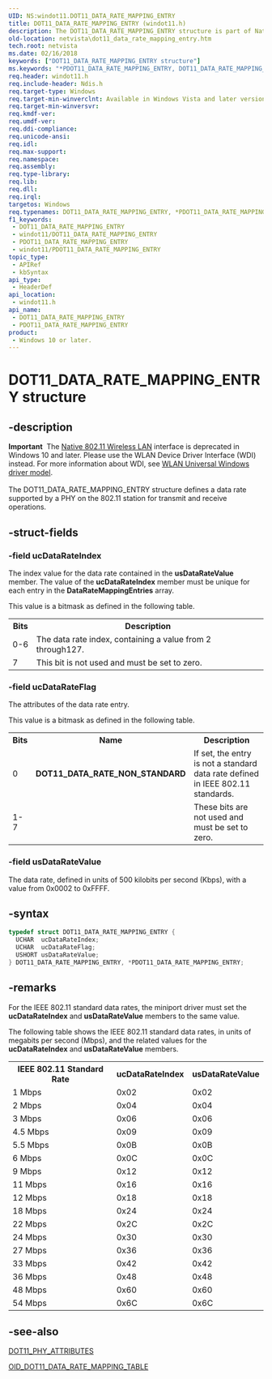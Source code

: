 ```yaml
---
UID: NS:windot11.DOT11_DATA_RATE_MAPPING_ENTRY
title: DOT11_DATA_RATE_MAPPING_ENTRY (windot11.h)
description: The DOT11_DATA_RATE_MAPPING_ENTRY structure is part of Native 802.11 Wireless LAN interface, which is deprecated for Windows 10 and later.
old-location: netvista\dot11_data_rate_mapping_entry.htm
tech.root: netvista
ms.date: 02/16/2018
keywords: ["DOT11_DATA_RATE_MAPPING_ENTRY structure"]
ms.keywords: "*PDOT11_DATA_RATE_MAPPING_ENTRY, DOT11_DATA_RATE_MAPPING_ENTRY, DOT11_DATA_RATE_MAPPING_ENTRY structure [Network Drivers Starting with Windows Vista], Native_802.11_data_types_465aabe5-c790-4e3d-ae63-3313dd487eb5.xml, PDOT11_DATA_RATE_MAPPING_ENTRY, PDOT11_DATA_RATE_MAPPING_ENTRY structure pointer [Network Drivers Starting with Windows Vista], netvista.dot11_data_rate_mapping_entry, windot11/DOT11_DATA_RATE_MAPPING_ENTRY, windot11/PDOT11_DATA_RATE_MAPPING_ENTRY"
req.header: windot11.h
req.include-header: Ndis.h
req.target-type: Windows
req.target-min-winverclnt: Available in Windows Vista and later versions of the Windows operating   systems.
req.target-min-winversvr: 
req.kmdf-ver: 
req.umdf-ver: 
req.ddi-compliance: 
req.unicode-ansi: 
req.idl: 
req.max-support: 
req.namespace: 
req.assembly: 
req.type-library: 
req.lib: 
req.dll: 
req.irql: 
targetos: Windows
req.typenames: DOT11_DATA_RATE_MAPPING_ENTRY, *PDOT11_DATA_RATE_MAPPING_ENTRY
f1_keywords:
 - DOT11_DATA_RATE_MAPPING_ENTRY
 - windot11/DOT11_DATA_RATE_MAPPING_ENTRY
 - PDOT11_DATA_RATE_MAPPING_ENTRY
 - windot11/PDOT11_DATA_RATE_MAPPING_ENTRY
topic_type:
 - APIRef
 - kbSyntax
api_type:
 - HeaderDef
api_location:
 - windot11.h
api_name:
 - DOT11_DATA_RATE_MAPPING_ENTRY
 - PDOT11_DATA_RATE_MAPPING_ENTRY
product:
 - Windows 10 or later.
---
```


# DOT11_DATA_RATE_MAPPING_ENTRY structure


## -description

<div class="alert"><b>Important</b>  The <a href="/previous-versions/windows/hardware/wireless/ff560689(v=vs.85)">Native 802.11 Wireless LAN</a> interface is deprecated in Windows 10 and later. Please use the WLAN Device Driver Interface (WDI) instead. For more information about WDI, see <a href="/windows-hardware/drivers/network/wifi-universal-driver-model">WLAN Universal Windows driver model</a>.</div><div> </div>The DOT11_DATA_RATE_MAPPING_ENTRY structure defines a data rate supported by a PHY on the 802.11
  station for transmit and receive operations.

## -struct-fields

### -field ucDataRateIndex

The index value for the data rate contained in the
     <b>usDataRateValue</b> member. The value of the
     <b>ucDataRateIndex</b> member must be unique for each entry in the
     <b>DataRateMappingEntries</b> array.


This value is a bitmask as defined in the following table.

<table>
<tr>
<th>Bits</th>
<th>Description</th>
</tr>
<tr>
<td>
0-6

</td>
<td>
The data rate index, containing a value from 2 through127.

</td>
</tr>
<tr>
<td>
7

</td>
<td>
This bit is not used and must be set to zero.

</td>
</tr>
</table>

### -field ucDataRateFlag

The attributes of the data rate entry.


This value is a bitmask as defined in the following table.

<table>
<tr>
<th>Bits</th>
<th>Name</th>
<th>Description</th>
</tr>
<tr>
<td>
0

</td>
<td>
<b>DOT11_DATA_RATE_NON_STANDARD</b>

</td>
<td>
If set, the entry is not a standard data rate defined in IEEE 802.11 standards.

</td>
</tr>
<tr>
<td>
1-7

</td>
<td></td>
<td>
These bits are not used and must be set to zero.

</td>
</tr>
</table>

### -field usDataRateValue

The data rate, defined in units of 500 kilobits per second (Kbps), with a value from 0x0002 to
     0xFFFF.

## -syntax

```cpp
typedef struct DOT11_DATA_RATE_MAPPING_ENTRY {
  UCHAR  ucDataRateIndex;
  UCHAR  ucDataRateFlag;
  USHORT usDataRateValue;
} DOT11_DATA_RATE_MAPPING_ENTRY, *PDOT11_DATA_RATE_MAPPING_ENTRY;
```

## -remarks

For the IEEE 802.11 standard data rates, the miniport driver must set the
    <b>ucDataRateIndex</b> and
    <b>usDataRateValue</b> members to the same value.

The following table shows the IEEE 802.11 standard data rates, in units of megabits per second (Mbps),
    and the related values for the
    <b>ucDataRateIndex</b> and
    <b>usDataRateValue</b> members.

<table>
<tr>
<th>IEEE 802.11 Standard Rate</th>
<th>ucDataRateIndex</th>
<th>usDataRateValue</th>
</tr>
<tr>
<td>
1 Mbps

</td>
<td>
0x02

</td>
<td>
0x02

</td>
</tr>
<tr>
<td>
2 Mbps

</td>
<td>
0x04

</td>
<td>
0x04

</td>
</tr>
<tr>
<td>
3 Mbps

</td>
<td>
0x06

</td>
<td>
0x06

</td>
</tr>
<tr>
<td>
4.5 Mbps

</td>
<td>
0x09

</td>
<td>
0x09

</td>
</tr>
<tr>
<td>
5.5 Mbps

</td>
<td>
0x0B

</td>
<td>
0x0B

</td>
</tr>
<tr>
<td>
6 Mbps

</td>
<td>
0x0C

</td>
<td>
0x0C

</td>
</tr>
<tr>
<td>
9 Mbps

</td>
<td>
0x12

</td>
<td>
0x12

</td>
</tr>
<tr>
<td>
11 Mbps

</td>
<td>
0x16

</td>
<td>
0x16

</td>
</tr>
<tr>
<td>
12 Mbps

</td>
<td>
0x18

</td>
<td>
0x18

</td>
</tr>
<tr>
<td>
18 Mbps

</td>
<td>
0x24

</td>
<td>
0x24

</td>
</tr>
<tr>
<td>
22 Mbps

</td>
<td>
0x2C

</td>
<td>
0x2C

</td>
</tr>
<tr>
<td>
24 Mbps

</td>
<td>
0x30

</td>
<td>
0x30

</td>
</tr>
<tr>
<td>
27 Mbps

</td>
<td>
0x36

</td>
<td>
0x36

</td>
</tr>
<tr>
<td>
33 Mbps

</td>
<td>
0x42

</td>
<td>
0x42

</td>
</tr>
<tr>
<td>
36 Mbps

</td>
<td>
0x48

</td>
<td>
0x48

</td>
</tr>
<tr>
<td>
48 Mbps

</td>
<td>
0x60

</td>
<td>
0x60

</td>
</tr>
<tr>
<td>
54 Mbps

</td>
<td>
0x6C

</td>
<td>
0x6C

</td>
</tr>
</table>

## -see-also

<a href="..\windot11\ns-windot11-dot11_phy_attributes.md">DOT11_PHY_ATTRIBUTES</a>



<a href="/windows-hardware/drivers/network/oid-dot11-data-rate-mapping-table">
   OID_DOT11_DATA_RATE_MAPPING_TABLE</a>

